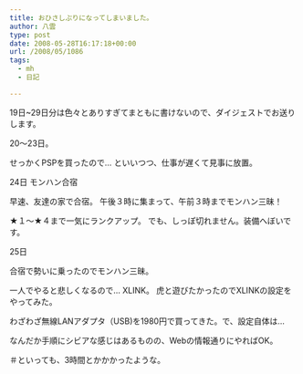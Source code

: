 ```yaml
---
title: おひさしぶりになってしまいました。
author: 八雲
type: post
date: 2008-05-28T16:17:18+00:00
url: /2008/05/1086
tags:
  - mh
  - 日記

---
```

19日~29日分は色々とありすぎてまともに書けないので、ダイジェストでお送りします。

20～23日。
  
せっかくPSPを買ったので… といいつつ、仕事が遅くて見事に放置。

24日 モンハン合宿
  
早速、友達の家で合宿。 午後３時に集まって、午前３時までモンハン三昧！
  
★１～★４まで一気にランクアップ。 でも、しっぽ切れません。装備へぼいです。

25日
  
合宿で勢いに乗ったのでモンハン三昧。
  
一人でやると悲しくなるので… XLINK。 虎と遊びたかったのでXLINKの設定をやってみた。
  
わざわざ無線LANアダプタ（USB)を1980円で買ってきた。で、設定自体は…
  
なんだか手順にシビアな感じはあるものの、Webの情報通りにやればOK。
  
＃といっても、3時間とかかかったような。
